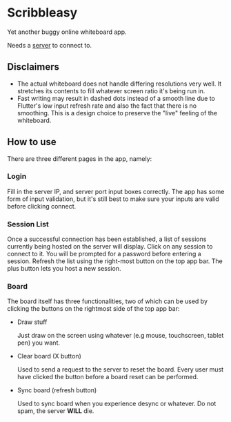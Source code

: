 # Scribbleasy
Yet another buggy online whiteboard app.

Needs a [server](https://github.com/KerakTelor86/ScribbleasyServer) to connect to.

## Disclaimers
- The actual whiteboard does not handle differing resolutions very well. It stretches its contents to fill whatever screen ratio it's being run in.
- Fast writing may result in dashed dots instead of a smooth line due to Flutter's low input refresh rate and also the fact that there is no smoothing. This is a design choice to preserve the "live" feeling of the whiteboard.

## How to use
There are three different pages in the app, namely:
### Login
Fill in the server IP, and server port input boxes correctly. The app has some form of input validation, but it's still best to make sure your inputs are valid before clicking connect.
### Session List
Once a successful connection has been established, a list of sessions currently being hosted on the server will display. Click on any session to connect to it. You will be prompted for a password before entering a session. Refresh the list using the right-most button on the top app bar. The plus button lets you host a new session.
### Board
The board itself has three functionalities, two of which can be used by clicking the buttons on the rightmost side of the top app bar:
- Draw stuff

  Just draw on the screen using whatever (e.g mouse, touchscreen, tablet pen) you want.
  
- Clear board (X button)

  Used to send a request to the server to reset the board. Every user must have clicked the button before a board reset can be performed.
  
- Sync board (refresh button)

  Used to sync board when you experience desync or whatever. Do not spam, the server **WILL** die.
